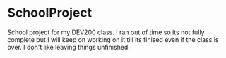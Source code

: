 # SchoolProject
School project for my DEV200 class. I ran out of time so its not fully complete but I will keep on working on it till its finised even if the class is over. I don't like leaving things unfinished.
